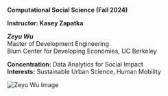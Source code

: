 **Computational Social Science (Fall 2024)**

**Instructor: Kasey Zapatka**

***Zeyu Wu***  
Master of Development Engineering  
Blum Center for Developing Economies, UC Berkeley  

**Concentration:** Data Analytics for Social Impact  
**Interests:** Sustainable Urban Science, Human Mobility 

![Zeyu Wu Image](images/1C1A2755_2.JPG)
